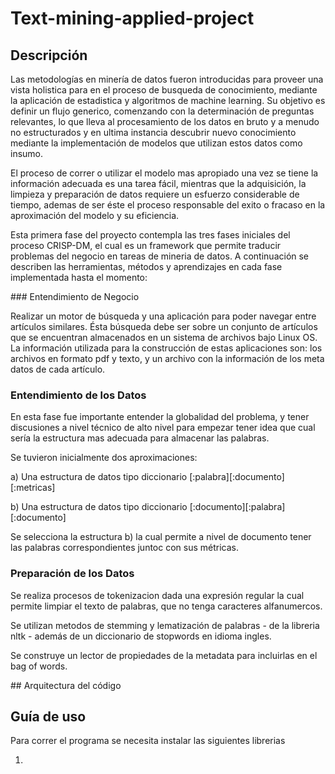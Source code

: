 # Text-mining-applied-project

## Descripción

Las metodologías en minería de datos fueron introducidas para proveer una vista holistica para en el proceso
de busqueda de conocimiento, mediante la aplicación de estadistica y algoritmos de machine learning. Su objetivo es definir un flujo generico, comenzando con la determinación de preguntas relevantes, lo que lleva al procesamiento de los datos en bruto y a menudo no estructurados y en ultima instancia descubrir nuevo conocimiento mediante la implementación de modelos que utilizan estos datos como insumo.

El proceso de correr o utilizar el modelo mas apropiado una vez se tiene la información adecuada es una tarea fácil, mientras que la adquisición, la limpieza y preparación de datos requiere un esfuerzo considerable de tiempo, ademas de ser éste el proceso responsable del exito o fracaso en la aproximación del modelo y su eficiencia.

Esta primera fase del proyecto contempla las tres fases iniciales del proceso CRISP-DM, el cual es un framework que permite traducir problemas del negocio en tareas de mineria de datos. A continuación se describen las herramientas, métodos y aprendizajes en cada fase implementada hasta el momento:

### Entendimiento de Negocio

Realizar un motor de búsqueda y una aplicación para poder navegar entre artículos similares. Ésta búsqueda debe ser sobre un conjunto de artículos que se encuentran almacenados en un sistema de archivos bajo Linux OS. La información utilizada para la construcción de estas aplicaciones son: los archivos en formato pdf y texto, y un archivo con la información de los meta datos de cada artículo.

### Entendimiento de los Datos

En esta fase fue importante entender la globalidad del problema, y tener discusiones a nivel técnico de alto nivel para empezar tener idea que cual sería la estructura mas adecuada para almacenar las palabras.

Se tuvieron inicialmente dos aproximaciones:

a) Una estructura de datos tipo diccionario [:palabra][:documento][:metricas]

b) Una estructura de datos tipo diccionario [:documento][:palabra][:documento]

Se selecciona la estructura b) la cual permite a nivel de documento tener las palabras correspondientes juntoc con sus métricas.

### Preparación de los Datos

Se realiza procesos de tokenizacion dada una expresión regular la cual permite limpiar el texto de palabras, que no tenga caracteres alfanumercos. 

Se utilizan metodos de stemming y lematización de palabras - de la libreria nltk - además de un diccionario de stopwords en idioma ingles.

Se construye un lector de propiedades de la metadata para incluirlas en el bag of words.

## Arquitectura del código 

## Guía de uso

Para correr el programa se necesita instalar las siguientes librerias

1. 


